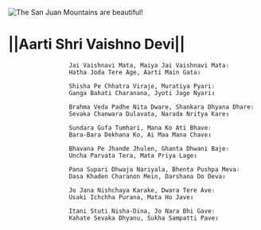  ![The San Juan Mountains are beautiful!](lib/images/img.png "San Juan Mountains")

#                    ||Aarti Shri Vaishno Devi||

                     Jai Vaishnavi Mata, Maiya Jai Vaishnavi Mata।
                     Hatha Joda Tere Age, Aarti Main Gata॥

                     Shisha Pe Chhatra Viraje, Muratiya Pyari।
                     Ganga Bahati Charanana, Jyoti Jage Nyari॥

                     Brahma Veda Padhe Nita Dware, Shankara Dhyana Dhare।
                     Sevaka Chanwara Dulavata, Narada Nritya Kare॥

                     Sundara Gufa Tumhari, Mana Ko Ati Bhave।
                     Bara-Bara Dekhana Ko, Ai Maa Mana Chave॥

                     Bhavana Pe Jhande Jhulen, Ghanta Dhwani Baje।
                     Uncha Parvata Tera, Mata Priya Lage॥

                     Pana Supari Dhwaja Nariyala, Bhenta Pushpa Meva।
                     Dasa Khaden Charanon Mein, Darshana Do Deva॥

                     Jo Jana Nishchaya Karake, Dwara Tere Ave।
                     Usaki Ichchha Purana, Mata Ho Jave॥

                     Itani Stuti Nisha-Dina, Jo Nara Bhi Gave।
                     Kahate Sevaka Dhyanu, Sukha Sampatti Pave॥
